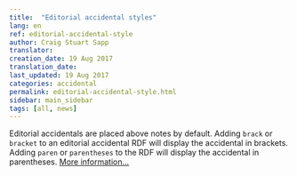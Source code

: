 ```yaml
---
title:  "Editorial accidental styles"
lang: en
ref: editorial-accidental-style
author: Craig Stuart Sapp
translator: 
creation_date: 19 Aug 2017
translation_date: 
last_updated: 19 Aug 2017
categories: accidental
permalink: editorial-accidental-style.html
sidebar: main_sidebar
tags: [all, news]
---
```


Editorial accidentals are placed above notes by default.  Adding
`brack` or `bracket` to an editorial accidental RDF will display
the accidental in brackets.  Adding `paren` or `parentheses` to the
RDF will display the accidental in parentheses.
[More information...](/graphic/pitch/#styling-editorial-accidentals)

